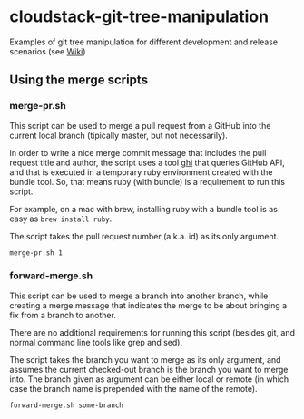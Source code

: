 # cloudstack-git-tree-manipulation
Examples of git tree manipulation for different development and release scenarios (see [Wiki](https://github.com/schubergphilis/cloudstack-git-tree-manipulation/wiki))

## Using the merge scripts

### merge-pr.sh

This script can be used to merge a pull request from a GitHub into the current local branch (tipically master, but not necessarily).

In order to write a nice merge commit message that includes the pull request title and author, the script uses a tool [ghi](https://github.com/stephencelis/ghi) that queries GitHub API, and that is executed in a temporary ruby environment created with the bundle tool. So, that means ruby (with bundle) is a requirement to run this script.

For example, on a mac with brew, installing ruby with a bundle tool is as easy as `brew install ruby`.

The script takes the pull request number (a.k.a. id) as its only argument.
```bash
merge-pr.sh 1
```

### forward-merge.sh

This script can be used to merge a branch into another branch, while creating a merge message that indicates the merge to be about bringing a fix from a branch to another.

There are no additional requirements for running this script (besides git, and normal command line tools like grep and sed).

The script takes the branch you want to merge as its only argument, and assumes the current checked-out branch is the branch you want to merge into.
The branch given as argument can be either local or remote (in which case the branch name is prepended with the name of the remote).
```bash
forward-merge.sh some-branch
```
